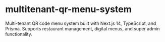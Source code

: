 # multitenant-qr-menu-system
Multi-tenant QR code menu system built with Next.js 14, TypeScript, and Prisma. Supports restaurant management, digital menus, and super admin functionality.
